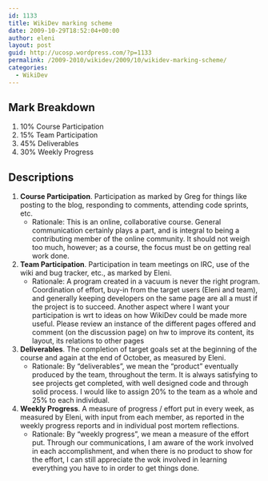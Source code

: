 ```yaml
---
id: 1133
title: WikiDev marking scheme
date: 2009-10-29T18:52:04+00:00
author: eleni
layout: post
guid: http://ucosp.wordpress.com/?p=1133
permalink: /2009-2010/wikidev/2009/10/wikidev-marking-scheme/
categories:
  - WikiDev
---
```

## Mark Breakdown

  1. 10% Course Participation
  2. 15% Team Participation
  3. 45% Deliverables
  4. 30% Weekly Progress

<a id="Descriptions" name="Descriptions"></a>

## Descriptions

  1. **Course Participation**. Participation as marked by Greg for things like posting to the blog, responding to comments, attending code sprints, etc. 
      * Rationale: This is an online, collaborative course. General communication certainly plays a part, and is integral to being a contributing member of the online community. It should not weigh too much, however; as a course, the focus must be on getting real work done.
  2. **Team Participation**. Participation in team meetings on IRC, use of the wiki and bug tracker, etc., as marked by Eleni. 
      * Rationale: A program created in a vacuum is never the right program. Coordination of effort, buy-in from the target users (Eleni and team), and generally keeping developers on the same page are all a must if the project is to succeed. Another aspect where I want your participation is wrt to ideas on how WikiDev could be made more useful. Please review an instance of the different pages offered and comment (on the discussion page) on hw to improve its content, its layout, its relations to other pages
  3. **Deliverables**. The completion of target goals set at the beginning of the course and again at the end of October, as measured by Eleni. 
      * Rationale: By &#8220;deliverables&#8221;, we mean the &#8220;product&#8221; eventually produced by the team, throughout the term. It is always satisfying to see projects get completed, with well designed code and through solid process. I would like to assign 20% to the team as a whole and 25% to each individual.
  4. **Weekly Progress**. A measure of progress / effort put in every week, as measured by Eleni, with input from each member, as reported in the weekly progress reports and in individual post mortem reflections. 
      * Rationale: By &#8220;weekly progress&#8221;, we mean a measure of the effort put. Through our communications, I am aware of the work involved in each accomplishment, and when there is no product to show for the effort, I can still appreciate the wok involved in learning everything you have to in order to get things done.